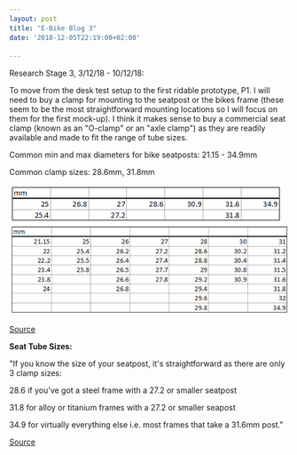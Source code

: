 ```yaml
---
layout: post
title: "E-Bike Blog 3"
date: '2018-12-05T22:19:00+02:00'

---
```


Research Stage 3,
3/12/18 - 10/12/18:

To move from the desk test setup to the first ridable prototype, P1. I will need to buy a clamp for mounting to the seatpost or the bikes frame (these seem to be the most straightforward mounting locations so I will focus on them for the first mock-up). I think it makes sense to buy a commercial seat clamp (known as an "O-clamp" or an "axle clamp") as they are readily available and made to fit the range of tube sizes.

Common min and max diameters for bike seatposts: 21.15 - 34.9mm

Common clamp sizes: 28.6mm, 31.8mm

![](/Blog3.png) ![](/Blog31.png)

[Source](https://bike.bikegremlin.com/3114/seat-post-diameter-sizes-standards/)

**Seat Tube Sizes:**

"If you know the size of your seatpost, it's straightforward as there are only 3 clamp sizes:

28.6 if you've got a steel frame with a 27.2 or smaller seatpost

31.8 for alloy or titanium frames with a 27.2 or smaller seapost

34.9 for virtually everything else i.e. most frames that take a 31.6mm post."

[Source](https://www.bikeradar.com/forums/viewtopic.php?t=12772406)
